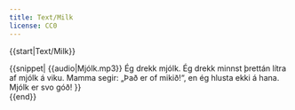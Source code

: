 ```yaml
---
title: Text/Milk
license: CC0
---
```


<level level="a1"/>

{{start|Text/Milk}}
<div data-audio-file="{{{audio|Mjólk.mp3}}}">
{{snippet|
{{audio|Mjólk.mp3}}
Ég drekk mjólk. Ég drekk minnst þrettán lítra af mjólk á viku. Mamma segir: „Það er of mikið!“, en ég hlusta ekki á hana. Mjólk er svo góð!
}}
</div>
{{end}}

